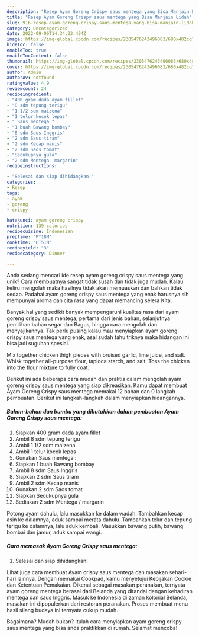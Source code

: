 ```yaml
---
description: "Resep Ayam Goreng Crispy saus mentega yang Bisa Manjain Lidah"
title: "Resep Ayam Goreng Crispy saus mentega yang Bisa Manjain Lidah"
slug: 916-resep-ayam-goreng-crispy-saus-mentega-yang-bisa-manjain-lidah
category: Uncategorized
date: 2022-09-06T14:34:33.404Z
image: https://img-global.cpcdn.com/recipes/2305476243496083/680x482cq70/ayam-goreng-crispy-saus-mentega-foto-resep-utama.jpg
hideToc: false
enableToc: true
enableTocContent: false
thumbnail: https://img-global.cpcdn.com/recipes/2305476243496083/680x482cq70/ayam-goreng-crispy-saus-mentega-foto-resep-utama.jpg
cover: https://img-global.cpcdn.com/recipes/2305476243496083/680x482cq70/ayam-goreng-crispy-saus-mentega-foto-resep-utama.jpg
author: Admin
authorAv: notfound
ratingvalue: 4.9
reviewcount: 24
recipeingredient:
- "400 gram dada ayam fillet"
- "8 sdm tepung terigu"
- "1 1/2 sdm maizena"
- "1 telur kocok lepas"
- " Saus mentega "
- "1 buah Bawang bombay"
- "8 sdm Saus Inggris"
- "2 sdm Saus tiram"
- "2 sdm Kecap manis"
- "2 sdm Saos tomat"
- "Secukupnya gula"
- "2 sdm Mentega  margarin"
recipeinstructions:

- "Selesai dan siap dihidangkan!"
categories:
- Resep
tags:
- ayam
- goreng
- crispy

katakunci: ayam goreng crispy 
nutrition: 139 calories
recipecuisine: Indonesian
preptime: "PT18M"
cooktime: "PT51M"
recipeyield: "3"
recipecategory: Dinner

---
```





Anda sedang mencari ide resep ayam goreng crispy saus mentega yang unik? Cara membuatnya sangat tidak susah dan tidak juga mudah. Kalau keliru mengolah maka hasilnya tidak akan memuaskan dan bahkan tidak sedap. Padahal ayam goreng crispy saus mentega yang enak harusnya sih mempunyai aroma dan cita rasa yang dapat memancing selera Kita.





Banyak hal yang sedikit banyak mempengaruhi kualitas rasa dari ayam goreng crispy saus mentega, pertama dari jenis bahan, selanjutnya pemilihan bahan segar dan Bagus, hingga cara mengolah dan menyajikannya. Tak perlu pusing kalau mau menyiapkan ayam goreng crispy saus mentega yang enak,      asal sudah tahu triknya maka hidangan ini bisa jadi suguhan spesial.














Mix together chicken thigh pieces with bruised garlic, lime juice, and salt. Whisk together all-purpose flour, tapioca starch, and salt. Toss the chicken into the flour mixture to fully coat.






Berikut ini ada beberapa cara mudah dan praktis dalam mengolah ayam goreng crispy saus mentega yang siap dikreasikan. Kamu dapat membuat Ayam Goreng Crispy saus mentega memakai 12 bahan dan 0 langkah pembuatan. Berikut ini langkah-langkah dalam menyiapkan hidangannya.

<!--inarticleads1-->

##### Bahan-bahan dan bumbu yang dibutuhkan dalam pembuatan Ayam Goreng Crispy saus mentega:

1. Siapkan 400 gram dada ayam fillet
1. Ambil 8 sdm tepung terigu
1. Ambil 1 1/2 sdm maizena
1. Ambil 1 telur kocok lepas
1. Gunakan  Saus mentega :
1. Siapkan 1 buah Bawang bombay
1. Ambil 8 sdm Saus Inggris
1. Siapkan 2 sdm Saus tiram
1. Ambil 2 sdm Kecap manis
1. Gunakan 2 sdm Saos tomat
1. Siapkan Secukupnya gula
1. Sediakan 2 sdm Mentega / margarin


Potong ayam dahulu, lalu masukkan ke dalam wadah. Tambahkan kecap asin ke dalamnya, aduk sampai merata dahulu. Tambahkan telur dan tepung terigu ke dalamnya, lalu aduk kembali. Masukkan bawang putih, bawang bombai dan jamur, aduk sampai wangi. 

<!--inarticleads2-->

##### Cara memasak Ayam Goreng Crispy saus mentega:


1. Selesai dan siap dihidangkan!

Lihat juga cara membuat Ayam crispy saus mentega dan masakan sehari-hari lainnya. Dengan memakai Cookpad, kamu menyetujui Kebijakan Cookie dan Ketentuan Pemakaian. Dikenal sebagai masakan peranakan, ternyata ayam goreng mentega berasal dari Belanda yang ditandai dengan kehadiran mentega dan saus Inggris. Masuk ke Indonesia di zaman kolonial Belanda, masakan ini dipopulerkan dari restoran peranakan. Proses membuat menu hasil silang budaya ini ternyata cukup mudah. 

Bagaimana? Mudah bukan? Itulah cara menyiapkan ayam goreng crispy saus mentega yang bisa anda praktikkan di rumah. Selamat mencoba!
